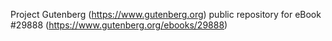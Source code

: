 Project Gutenberg (https://www.gutenberg.org) public repository for eBook #29888 (https://www.gutenberg.org/ebooks/29888)
